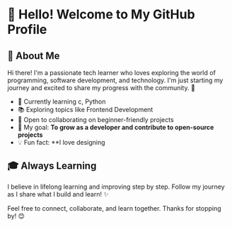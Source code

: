 # 👋 Hello! Welcome to My GitHub Profile

## 🌱 About Me  
Hi there! I'm a passionate tech learner who loves exploring the world of programming, software development, and technology. I'm just starting my journey and excited to share my progress with the community. 🚀  

- 🔭 Currently learning c, Python  
- 📚 Exploring topics like  Frontend Development 
- 🤝 Open to collaborating on beginner-friendly projects  
- 🎯 My goal: **To grow as a developer and contribute to open-source projects**  
- 💡 Fun fact: **I love designing  


## 🎓 Always Learning  
I believe in lifelong learning and improving step by step. Follow my journey as I share what I build and learn! ✨  

Feel free to connect, collaborate, and learn together. Thanks for stopping by! 😊  




<!---
Pavithrakishore/Pavithrakishore is a ✨ special ✨ repository because its `README.md` (this file) appears on your GitHub profile.
You can click the Preview link to take a look at your changes.
--->
